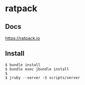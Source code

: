 # ratpack

## Docs
https://ratpack.io

## Install
```
$ bundle install
$ bundle exec jbundle install
$
$ jruby --server -S scripts/server
```
